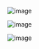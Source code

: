 ![image](https://github.com/user-attachments/assets/b4d0835e-4dde-4e6a-b2a7-774bcd39ccca)

![image](https://github.com/user-attachments/assets/2ce3a435-ad80-414a-8199-b1c6f0b9d93a)

![image](https://github.com/user-attachments/assets/9664d3e5-a66a-46fa-a46b-21cec08138e3)

